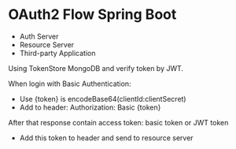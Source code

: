 # OAuth2 Flow Spring Boot
- Auth Server
- Resource Server
- Third-party Application

Using TokenStore MongoDB and verify token by JWT.

When login with Basic Authentication:
- Use {token} is encodeBase64(clientId:clientSecret)
- Add to header: Authorization: Basic {token}

After that response contain access token: basic token or JWT token
- Add this token to header and send to resource server
